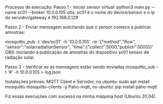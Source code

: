Processo de execução:
Passo 1 - Iniciar sensor virtual:
python3 main.py --name sc01 --broker 10.0.0.105
obs: sc01 é o nome do device/sensor e o ip do servidor/gateway é 192.168.0.129

Passo 2 - Enviar mensagem solicitando que o sensor comece a publicar amostras:

mosquitto_pub -t 'dev/sc01' -h '10.0.0.105' -m '{"method":"flow", "sensor":"solarradiationSensor", "time":{"collect":5000,"publish":5000}}'
OBS: Iniciando a publicação de amostras do dispositivo sc01 sensor de radiação solar.

Passo 3 - Verificar se as mensagens estão sendo enviadas
mosquitto_sub -t '#' -h 10.0.0.105 > log.json

Instalações prévias:
MQTT Client e Servidor, no ubuntu: sudo apt install mosquitto mosquitto-clients -y
Paho-mqtt, no ubuntu: pip install paho-mqtt

Fiz essas execuções com sucesso na minha máquina host (Ubuntu 20.04).